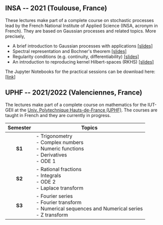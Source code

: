 ## INSA -- 2021 (Toulouse, France)

These lectures make part of a complete course on stochastic processes lead by the French National Institute of Applied Science (INSA, acronym in French).
They are based on Gaussian processes and related topics. More precisely,
- A brief introduction to Gaussian processes with applications [[slides]](https://github.com/anfelopera/anfelopera.github.io/raw/master/teaching/INSA_GPs/slidesINSA_intro_online.pdf)
- Spectral representation and Bochner's theorem [[slides]](https://github.com/anfelopera/anfelopera.github.io/raw/master/teaching/INSA_GPs/slidesINSA_spectral_online.pdf)
- Regularity conditions (e.g. continuity, differentiability) [[slides]](https://github.com/anfelopera/anfelopera.github.io/raw/master/teaching/INSA_GPs/slidesINSA_regularity_online.pdf)
- An introduction to reproducing kernel Hilbert-spaces (RKHS) [[slides]](https://github.com/anfelopera/anfelopera.github.io/raw/master/teaching/INSA_GPs/slidesINSA_RKHS_online.pdf)

The Jupyter Notebooks for the practical sessions can be download here:
[[link]](https://github.com/anfelopera/anfelopera.github.io/raw/master/teaching/INSA_GPs/labs)

## UPHF -- 2021/2022 (Valenciennes, France)

The lectures make part of a complete course on mathematics for the IUT-GEII at the [Univ. Polytechnique Hauts-de-France (UPHF)](https://www.uphf.fr/en).
The courses are taught in French and they are currently in progress.

| Semester | Topics |
|:--------:|--------|
| **S1** | - Trigonometry <br/>  - Complex numbers <br/> - Numeric functions <br/> - Derivatives <br/> - ODE 1 |
| **S2** | - Rational fractions <br/> - Integrals <br/> - ODE 2 <br/> - Laplace transform |
| **S3** | - Fourier series <br/> - Fourier transform <br/> - Numerical sequences and Numerical series <br/> - Z transform |

